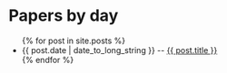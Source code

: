 
Papers by day
=======

<ul>
{% for post in site.posts %}
<li><article> 
      <time datetime="{{ post.date | date: "%Y-%m-%d" }}">{{ post.date | date_to_long_string }}</time> --       
      <a href="{{ site.baseurl }}/{{ post.url }}"> {{ post.title }} </a>
</article></li>
{% endfor %}
</ul>

